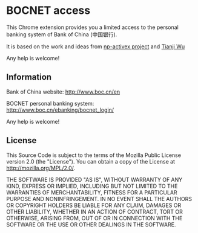 # BOCNET access

This Chrome extension provides you a limited access to the personal banking system
of Bank of China (中国银行).

It is based on the work and ideas from [np-activex project](http://code.google.com/p/np-activex/) and [Tianji Wu](http://www.wutj.info/prj-userscript-bundle)

Any help is welcome!

## Information

Bank of China website: http://www.boc.cn/en

BOCNET personal banking system: http://www.boc.cn/ebanking/bocnet_login/

Any help is welcome!

## License

This Source Code is subject to the terms of the Mozilla Public License
version 2.0 (the "License"). You can obtain a copy of the License at
http://mozilla.org/MPL/2.0/.

THE SOFTWARE IS PROVIDED "AS IS", WITHOUT WARRANTY OF ANY KIND, EXPRESS OR IMPLIED, INCLUDING BUT NOT LIMITED TO THE WARRANTIES OF MERCHANTABILITY, FITNESS FOR A PARTICULAR PURPOSE AND NONINFRINGEMENT. IN NO EVENT SHALL THE AUTHORS OR COPYRIGHT HOLDERS BE LIABLE FOR ANY CLAIM, DAMAGES OR OTHER LIABILITY, WHETHER IN AN ACTION OF CONTRACT, TORT OR OTHERWISE, ARISING FROM, OUT OF OR IN CONNECTION WITH THE SOFTWARE OR THE USE OR OTHER DEALINGS IN THE SOFTWARE.